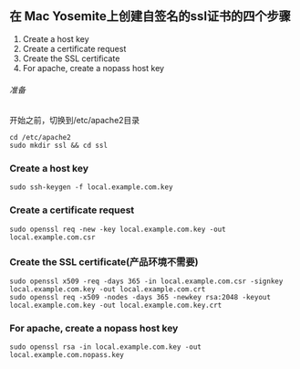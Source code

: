 ## 在 Mac Yosemite上创建自签名的ssl证书的四个步骤

1. Create a host key
2. Create a certificate request
3. Create the SSL certificate
4. For apache, create a nopass host key

###### 准备
开始之前，切换到/etc/apache2目录
```
cd /etc/apache2
sudo mkdir ssl && cd ssl
```
### Create a host key
```
sudo ssh-keygen -f local.example.com.key
```
### Create a certificate request
```
sudo openssl req -new -key local.example.com.key -out local.example.com.csr
```
### Create the SSL certificate(产品环境不需要)
```
sudo openssl x509 -req -days 365 -in local.example.com.csr -signkey local.example.com.key -out local.example.com.crt
sudo openssl req -x509 -nodes -days 365 -newkey rsa:2048 -keyout local.example.com.key -out local.example.com.key.crt
```
### For apache, create a nopass host key
```
sudo openssl rsa -in local.example.com.key -out local.example.com.nopass.key
```
